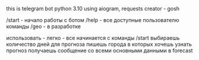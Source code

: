 this is telegram bot 
python 3.10 
using aiogram, requests 
creator - gosh

/start - начало работы с ботом
/help - все доступные пользователю команды
/geo - в разработке

использовать - легко - все начинается с команды /start
выбираешь количество дней для прогноза
пишешь города в которых хочешь узнать прогноз
получаешь сообщение со всеми основными данными в forecast